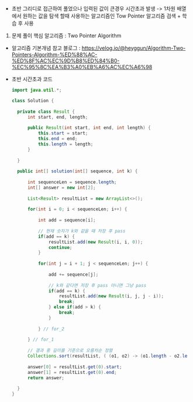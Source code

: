 - 초반 그리디로 접근하여 풀었으나 입력된 값이 큰경우 시간초과 발생
-> 1차원 배열에서 원하는 값을 탐색 할때 사용하는 알고리즘인 Tow Pointer 알고리즘 검색 + 학습 후 사용

1. 문제 풀이 핵심 알고리즘 : Two Pointer Algorithm
- 알고리즘 기본개념 참고 블로그 : https://velog.io/@heyggun/Algorithm-Two-Pointers-Algorithm-%ED%88%AC-%ED%8F%AC%EC%9D%B8%ED%84%B0-%EC%95%8C%EA%B3%A0%EB%A6%AC%EC%A6%98

- 초반 시간초과 코드
  ```java
  import java.util.*;

  class Solution {
    
    private class Result {
		int start, end, length;
		
		public Result(int start, int end, int length) {
			this.start = start;
			this.end = end;
			this.length = length;
		}
		
	}
    
    public int[] solution(int[] sequence, int k) {
        
        int sequenceLen = sequence.length;
        int[] answer = new int[2];
        
        List<Result> resultList = new ArrayList<>();
        
        for(int i = 0; i < sequenceLen; i++) {
        	
        	int add = sequence[i];
        	
        	// 현재 숫자가 k와 같을 때 저장 후 pass
        	if(add == k) {
        		resultList.add(new Result(i, i, 0));
        		continue;
        	}
        	
        	for(int j = i + 1; j < sequenceLen; j++) {
        		
        		add += sequence[j];
        		
        		// k와 같다면 저장 후 pass 아니면 그냥 pass
        		if(add == k) {
        			resultList.add(new Result(i, j, j - i));
        			break;
        		} else if(add > k) {
        			break;
        		}
        		
        	} // for_2
        	
        } // for_1
        
    	// 결과 중 길이를 기준으로 오름차순 정렬
    	Collections.sort(resultList, ( (o1, o2) -> (o1.length - o2.length) ));
    	
    	answer[0] = resultList.get(0).start;
    	answer[1] = resultList.get(0).end;
        return answer;
        
    }
  }
```
